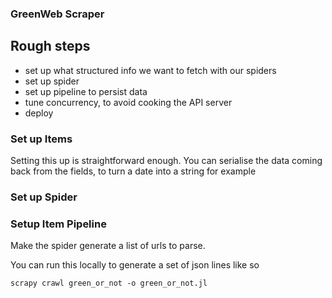 ### GreenWeb Scraper

## Rough steps

- set up what structured info we want to fetch with our spiders
- set up spider
- set up pipeline to persist data
- tune concurrency, to avoid cooking the API server
- deploy

### Set up Items 

Setting this up is straightforward enough. You can serialise the data coming back from the fields, to turn a date into a string for example

### Set up Spider




### Setup Item Pipeline

Make the spider generate a list of urls to parse.

You can run this locally to generate a set of json lines like so

```
scrapy crawl green_or_not -o green_or_not.jl
```


